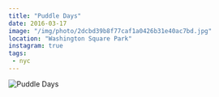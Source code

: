 ```yaml
---
title: "Puddle Days"
date: 2016-03-17
image: "/img/photo/2dcbd39b8f77caf1a0426b31e40ac7bd.jpg"
location: "Washington Square Park"
instagram: true
tags:
 - nyc
---
```


![Puddle Days](/img/photo/2dcbd39b8f77caf1a0426b31e40ac7bd.jpg)
